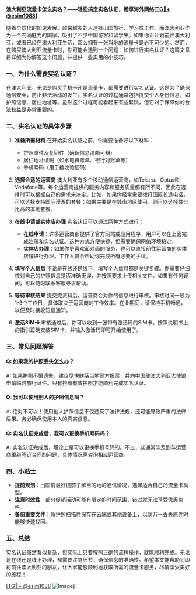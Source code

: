 **澳大利亞流量卡怎么实名？——轻松搞定实名认证，畅享海外网络[[TG💪+ @esim1088](https://t.me/s/esim1088)]**

随着全球化的加速发展，越来越多的人选择出国旅行、学习或工作。而澳大利亚作为一个充满魅力的国家，吸引了不少中国游客和留学生。如果你正计划前往澳大利亚，或者已经在澳大利亚生活，那么拥有一张当地的流量卡是必不可少的。然而，在购买澳大利亚流量卡时，你可能会遇到一个问题：如何进行实名认证？这篇文章将详细为你解答这个问题，并提供一些实用的小技巧。

### 一、为什么需要实名认证？

在澳大利亚，无论是购买手机卡还是流量卡，都需要进行实名认证。这是为了确保通信安全，防止非法活动的发生。实名认证的过程通常包括提交个人身份信息，如护照信息、居住地址等。虽然这个过程可能看起来有些繁琐，但它对于保障你的合法权益是非常重要的。

### 二、实名认证的具体步骤

1. **准备所需材料**
   在开始实名认证之前，你需要准备好以下材料：
   - 护照原件及复印件（确保信息清晰可辨）
   - 居住地址证明（如水电费账单、银行对账单等）
   - 手机号码（用于接收验证码）

2. **选择合适的运营商**
   澳大利亚有多个移动通信运营商，如Telstra、Optus和Vodafone等。每个运营商提供的服务内容和服务质量都有所不同，因此在选择时可以根据自己的需求来决定。比如，如果你经常需要拨打国际长途电话，可以选择支持国际漫游的套餐；如果主要是在城市地区使用，则可以选择性价比高的本地套餐。

3. **在线申请或实体店办理**
   实名认证可以通过两种方式进行：
   - **在线申请**：许多运营商都提供了官方网站或应用程序，用户可以在上面完成注册和实名认证。这种方式方便快捷，但需要确保网络环境稳定。
   - **实体店办理**：如果你更喜欢面对面的服务，也可以直接前往运营商的实体店铺进行办理。工作人员会帮助你完成所有必要的手续。

4. **填写个人信息**
   不论是在线还是线下，填写个人信息都是关键步骤。你需要仔细核对自己的护照信息是否准确无误，并按照要求上传相关文件。如果有任何疑问，可以随时联系客服寻求帮助。

5. **等待审核结果**
   提交完资料后，运营商会对你的信息进行审核。审核时间一般为1-3个工作日，具体取决于运营商的工作效率。在此期间，请保持手机畅通，以便及时接收短信通知。

6. **激活SIM卡**
   审核通过后，你可以收到一张带有激活码的SIM卡。按照说明书上的指引正确安装SIM卡，并输入激活码即可开始使用了。

### 三、常见问题解答

#### Q: 如果我的护照丢失怎么办？
A: 如果护照不慎遗失，建议尽快联系当地警方报案，并向中国驻澳大利亚大使馆申请临时旅行证件。只有持有有效护照才能顺利完成实名认证。

#### Q: 我可以使用别人的护照信息吗？
A: 绝对不可以！使用他人护照信息不仅违反了法律法规，还可能导致严重的法律后果。务必确保使用本人的真实信息。

#### Q: 实名认证完成后，我可以更换手机号码吗？
A: 实名认证完成后，理论上是可以更换手机号码的。不过，这通常涉及到与运营商重新签订合同的问题，具体情况需咨询相应运营商。

### 四、小贴士

- **提前规划**：出国前最好提前了解目的地的通信情况，选择适合自己的流量卡类型。
- **注意时效性**：部分促销活动可能有限定的时间范围，错过就无法享受优惠价格。
- **备份重要文件**：将护照扫描件保存在云端或其他设备上，以防万一丢失原件时能够快速找回。

### 五、总结

实名认证虽然看似复杂，但实际上只要按照正确的流程操作，就能顺利完成。无论是在线还是线下办理，都需要注意细节，确保信息的准确性。希望本文能帮助到即将前往澳大利亚的朋友，让大家能够顺利地获取所需的流量卡服务，尽情享受美好的旅程！

[[TG💪+ @esim1088](https://t.me/s/esim1088) ![Image](https://i.postimg.cc/4NQfJmqS/Snipaste-2025-05-13-00-14-12.png)]